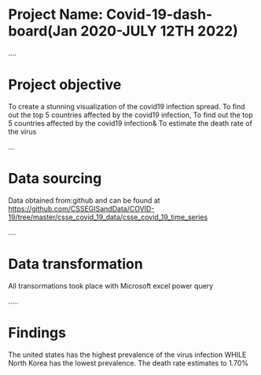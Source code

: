 # Project Name: Covid-19-dash-board(Jan 2020-JULY 12TH 2022)

....
# Project objective
To create a stunning visualization of the covid19 infection spread.
To find out the top 5 countries affected by the covid19 infection,
To find out the top 5 countries affected by the covid19 infection&
To estimate the death rate of the virus



...
# Data sourcing
Data obtained from:github and can be found at https://github.com/CSSEGISandData/COVID-19/tree/master/csse_covid_19_data/csse_covid_19_time_series


....
# Data transformation
All transormations took place with Microsoft excel power query





.....
# Findings
The united states has the highest prevalence of the virus infection WHILE
North Korea has the lowest prevalence.
The death rate estimates to 1.70%
